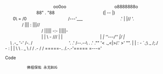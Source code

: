ㅤㅤㅤㅤㅤㅤㅤㅤㅤㅤㅤㅤ oo0oo ㅤㅤㅤㅤㅤㅤㅤㅤㅤㅤㅤㅤo8888888o ㅤㅤㅤㅤㅤㅤㅤㅤㅤㅤㅤㅤ88" . "88 ㅤㅤㅤㅤㅤㅤㅤㅤㅤㅤㅤㅤ(| -- |) ㅤㅤㅤㅤㅤㅤㅤㅤㅤㅤㅤㅤ0\ = /0 ㅤㅤㅤㅤㅤㅤㅤㅤㅤㅤ /---'___
ㅤㅤㅤㅤㅤㅤㅤㅤㅤ .' \| |// '.
ㅤㅤㅤㅤㅤㅤㅤㅤㅤ / \||| : |||// \
ㅤㅤㅤㅤㅤㅤㅤㅤㅤ / ||||| -:- |||||- \
ㅤㅤㅤㅤㅤㅤㅤㅤㅤ | | \\ - /// | |
ㅤㅤㅤㅤㅤㅤㅤㅤㅤ | _| ''---/'' |/ |
ㅤㅤㅤㅤㅤㅤㅤㅤㅤ \ .-__ '-' /-. /
ㅤㅤㅤㅤㅤㅤㅤㅤㅤ'. .' /--.--\ . .' ."" '< ._<|>/.' >' "".
| | : - `.;\ _ /;./ - : | | \ \ . _ \ / / .- / / =====-.. /.-.-'=====
=---='

Code

              佛祖保佑 永无BUG
```
```
